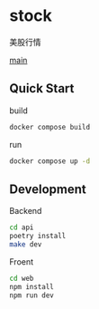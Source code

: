 # stock

美股行情

[main](./doc/main.png)

## Quick Start

build 

```bash
docker compose build
```

run 

```bash
docker compose up -d
```


## Development

Backend 


```bash
cd api
poetry install
make dev
```

Froent

```bash
cd web
npm install
npm run dev
```
